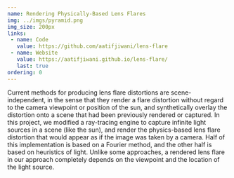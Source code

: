 ```yaml
---
name: Rendering Physically-Based Lens Flares
img: ../imgs/pyramid.png
img_size: 200px
links:
 - name: Code
   value: https://github.com/aatifjiwani/lens-flare
 - name: Website
   value: https://aatifjiwani.github.io/lens-flare/
   last: true
ordering: 0
---
```

Current methods for producing lens flare distortions are scene-independent, in the sense that they render a flare distortion without regard to the camera viewpoint or position of the sun, and synthetically overlay the distortion onto a scene that had been previously rendered or captured. In this project, we modified a ray-tracing engine to capture infinite light sources in a scene (like the sun), and render the physics-based lens flare distortion that would appear as if the image was taken by a camera. Half of this implementation is based on a Fourier method, and the other half is based on heuristics of light. Unlike some approaches, a rendered lens flare in our approach completely depends on the viewpoint and the location of the light source. 